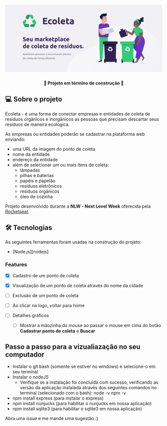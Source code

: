 <h1 align="center">
    <img alt="NextLevelWeek" title="#NextLevelWeek" src="./public/assets/Readme/banner.png" />
</h1>
<h4 align="center"> 
	🚧  Projeto em término de construção  🚧
</h4>

## 💻 Sobre o projeto
Ecoleta - é uma forma de conectar empresas e entidades de coleta de resíduos orgânicos e inorgânicos as pessoas que precisam descartar seus resíduos de maneira ecológica.

As empresas ou entidades poderão se cadastrar na plataforma web enviando:
- uma URL da imagem do ponto de coleta
- nome da entidade
- endereço da entidade
- além de selecionar um ou mais ítens de coleta: 
  - lâmpadas
  - pilhas e baterias
  - papéis e papelão
  - resíduos eletrônicos
  - resíduos orgânicos
  - óleo de cozinha
  
Projeto desenvolvido durante a **NLW - Next Level Week** oferecida pela [Rocketseat](rs).

## 🛠 Tecnologias

As seguintes ferramentas foram usadas na construção do projeto:
- [Node.js][nodejs]

### Features

- [x] Cadastro de um ponto de coleta
- [x] Visualização de um ponto de coleta através do nome da cidade
- [ ] Exclusão de um ponto de coleta
- [ ] Ao clicar na logo, voltar para home
- [ ] Detalhes gráficos

    - [ ] Mostrar a mãozinha do mouse ao passar o mouse em cima do botão **Cadastrar ponto de coleta** e **Buscar**


## Passo a passo para a vizualiazação no seu computador
- Instalar o git bash (somente se estiver no windows) e selecione-o em seu terminal
- Instalar o nodeJS
	- Verifique se a instalação foi concluída com sucesso, verificando as versão da aplicação instalada através dos seguintes comandos no terminal (selecionado com o bash):
	node -v
	npm -v
- npm install express (para instalar o express)
- npm install nunjucks (para habilitar o nunjucks em nossa aplicação)
- npm install sqlite3 (para habilitar o sqlite3 em nossa aplicação)

Abra uma issue e me mande uma sugestão :)
